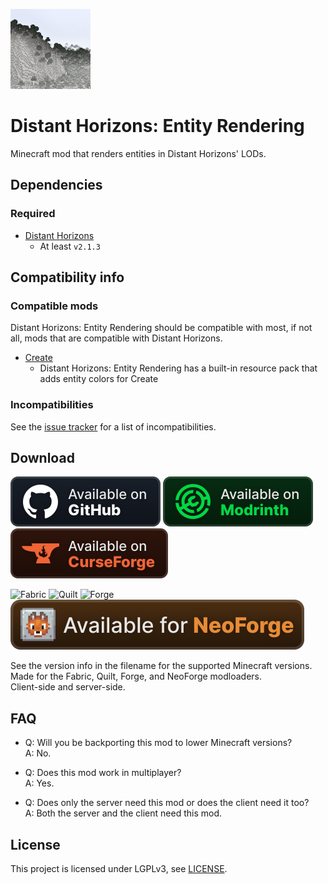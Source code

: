 ![Distant Horizons: Entity Rendering icon](docs/assets/icon/icon_128x128.png)

# Distant Horizons: Entity Rendering

Minecraft mod that renders entities in Distant Horizons' LODs.

## Dependencies

### Required

- [Distant Horizons](https://modrinth.com/mod/distanthorizons)
  - At least `v2.1.3`

## Compatibility info

### Compatible mods

Distant Horizons: Entity Rendering should be compatible with most, if not all, mods that are compatible with Distant Horizons. 

- [Create](https://modrinth.com/mod/create)
  - Distant Horizons: Entity Rendering has a built-in resource pack that adds entity colors for Create

### Incompatibilities

See the [issue tracker](https://github.com/steves-underwater-paradise/distanthorizonsentityrendering/issues?q=is%3Aissue+is%3Aopen+sort%3Aupdated-desc+label%3Acompatibility) for
a list of incompatibilities.

## Download

[![GitHub](https://github.com/intergrav/devins-badges/raw/2dc967fc44dc73850eee42c133a55c8ffc5e30cb/assets/cozy/available/github_vector.svg)](https://github.com/steves-underwater-paradise/distanthorizonsentityrendering)
[![Modrinth](https://github.com/intergrav/devins-badges/raw/2dc967fc44dc73850eee42c133a55c8ffc5e30cb/assets/cozy/available/modrinth_vector.svg)](https://modrinth.com/mod/distanthorizonsentityrendering)
[![CurseForge](https://github.com/intergrav/devins-badges/raw/2dc967fc44dc73850eee42c133a55c8ffc5e30cb/assets/cozy/available/curseforge_vector.svg)](https://www.curseforge.com/minecraft/mc-mods/distanthorizonsentityrendering)

![Fabric](https://github.com/intergrav/devins-badges/raw/2dc967fc44dc73850eee42c133a55c8ffc5e30cb/assets/compact/supported/fabric_vector.svg)
![Quilt](https://github.com/intergrav/devins-badges/raw/2dc967fc44dc73850eee42c133a55c8ffc5e30cb/assets/compact/supported/quilt_vector.svg)
![Forge](https://github.com/intergrav/devins-badges/raw/2dc967fc44dc73850eee42c133a55c8ffc5e30cb/assets/compact/supported/forge_vector.svg)
![NeoForge](docs/assets/badges/compact/supported/neoforge_vector.svg)

See the version info in the filename for the supported Minecraft versions.  
Made for the Fabric, Quilt, Forge, and NeoForge modloaders.  
Client-side and server-side.

## FAQ

- Q: Will you be backporting this mod to lower Minecraft versions?  
  A: No.

- Q: Does this mod work in multiplayer?  
  A: Yes.

- Q: Does only the server need this mod or does the client need it too?  
  A: Both the server and the client need this mod.

## License

This project is licensed under LGPLv3, see [LICENSE](https://github.com/steves-underwater-paradise/distanthorizonsentityrendering/blob/1.20.1/LICENSE).
